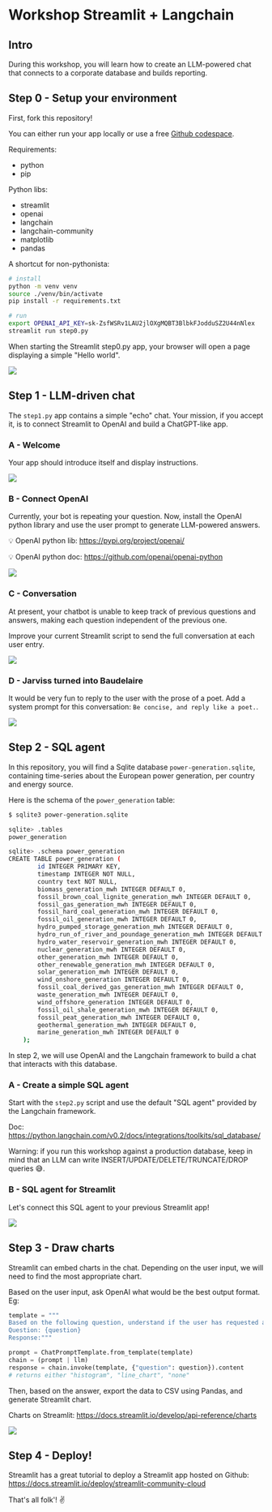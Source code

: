 
# Workshop Streamlit + Langchain

## Intro

During this workshop, you will learn how to create an LLM-powered chat that connects to a corporate database and builds reporting.

## Step 0 - Setup your environment

First, fork this repository!

You can either run your app locally or use a free [Github codespace](https://github.com/features/codespaces).

Requirements:
- python
- pip

Python libs:
- streamlit
- openai
- langchain
- langchain-community
- matplotlib
- pandas

A shortcut for non-pythonista:

```bash
# install
python -m venv venv 
source ./venv/bin/activate
pip install -r requirements.txt
```

```bash
# run
export OPENAI_API_KEY=sk-ZsfWSRv1LAU2jlOXgMQBT3BlbkFJodduSZ2U44nNlex
streamlit run step0.py
```

When starting the Streamlit step0.py app, your browser will open a page displaying a simple "Hello world".

![](./assets/step0.png)

## Step 1 - LLM-driven chat

The `step1.py` app contains a simple "echo" chat. Your mission, if you accept it, is to connect Streamlit to OpenAI and build a ChatGPT-like app.

### A - Welcome

Your app should introduce itself and display instructions.

![](./assets/step1a.png)

### B - Connect OpenAI

Currently, your bot is repeating your question. Now, install the OpenAI python library and use the user prompt to generate LLM-powered answers.

💡 OpenAI python lib: https://pypi.org/project/openai/

💡 OpenAI python doc: https://github.com/openai/openai-python

![](./assets/step1b.png)

### C - Conversation

At present, your chatbot is unable to keep track of previous questions and answers, making each question independent of the previous one.

Improve your current Streamlit script to send the full conversation at each user entry.

![](./assets/step1c.png)

### D - Jarviss turned into Baudelaire

It would be very fun to reply to the user with the prose of a poet. Add a system prompt for this conversation: `Be concise, and reply like a poet.`.

![](./assets/step1d.png)

## Step 2 - SQL agent

In this repository, you will find a Sqlite database `power-generation.sqlite`, containing time-series about the European power generation, per country and energy source.

Here is the schema of the `power_generation` table:

```bash
$ sqlite3 power-generation.sqlite 

sqlite> .tables
power_generation

sqlite> .schema power_generation 
CREATE TABLE power_generation (
        id INTEGER PRIMARY KEY,
        timestamp INTEGER NOT NULL, 
        country text NOT NULL, 
        biomass_generation_mwh INTEGER DEFAULT 0,
        fossil_brown_coal_lignite_generation_mwh INTEGER DEFAULT 0,
        fossil_gas_generation_mwh INTEGER DEFAULT 0,
        fossil_hard_coal_generation_mwh INTEGER DEFAULT 0,
        fossil_oil_generation_mwh INTEGER DEFAULT 0,
        hydro_pumped_storage_generation_mwh INTEGER DEFAULT 0,
        hydro_run_of_river_and_poundage_generation_mwh INTEGER DEFAULT 0,
        hydro_water_reservoir_generation_mwh INTEGER DEFAULT 0,
        nuclear_generation_mwh INTEGER DEFAULT 0,
        other_generation_mwh INTEGER DEFAULT 0,
        other_renewable_generation_mwh INTEGER DEFAULT 0,
        solar_generation_mwh INTEGER DEFAULT 0,
        wind_onshore_generation INTEGER DEFAULT 0,
        fossil_coal_derived_gas_generation_mwh INTEGER DEFAULT 0,
        waste_generation_mwh INTEGER DEFAULT 0,
        wind_offshore_generation INTEGER DEFAULT 0,
        fossil_oil_shale_generation_mwh INTEGER DEFAULT 0,
        fossil_peat_generation_mwh INTEGER DEFAULT 0,
        geothermal_generation_mwh INTEGER DEFAULT 0,
        marine_generation_mwh INTEGER DEFAULT 0
    );
```

In step 2, we will use OpenAI and the Langchain framework to build a chat that interacts with this database.

### A - Create a simple SQL agent

Start with the `step2.py` script and use the default "SQL agent" provided by the Langchain framework.

Doc: https://python.langchain.com/v0.2/docs/integrations/toolkits/sql_database/

Warning: if you run this workshop against a production database, keep in mind that an LLM can write INSERT/UPDATE/DELETE/TRUNCATE/DROP queries 😅.

### B - SQL agent for Streamlit

Let's connect this SQL agent to your previous Streamlit app!

![](./assets/step2b.png)

## Step 3 - Draw charts

Streamlit can embed charts in the chat. Depending on the user input, we will need to find the most appropriate chart.

Based on the user input, ask OpenAI what would be the best output format. Eg:

```python
template = """
Based on the following question, understand if the user has requested a line chart, a histogram, or none. Respond with only one of these options: histogram, line_chart, none.
Question: {question}
Response:"""

prompt = ChatPromptTemplate.from_template(template)
chain = (prompt | llm)
response = chain.invoke(template, {"question": question}).content
# returns either "histogram", "line_chart", "none"
```

Then, based on the answer, export the data to CSV using Pandas, and generate Streamlit chart.

Charts on Streamlit: https://docs.streamlit.io/develop/api-reference/charts

![](./assets/step3.png)

## Step 4 - Deploy!

Streamlit has a great tutorial to deploy a Streamlit app hosted on Github: https://docs.streamlit.io/deploy/streamlit-community-cloud

That's all folk'! ✌️
